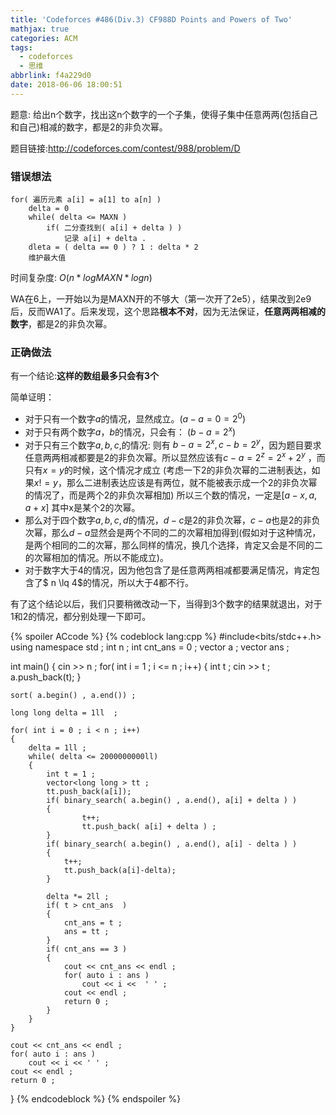 ```yaml
---
title: 'Codeforces #486(Div.3) CF988D Points and Powers of Two'
mathjax: true
categories: ACM
tags:
  - codeforces
  - 思维
abbrlink: f4a229d0
date: 2018-06-06 18:00:51
---
```


题意: 给出n个数字，找出这n个数字的一个子集，使得子集中任意两两(包括自己和自己)相减的数字，都是2的非负次幂。

题目链接:http://codeforces.com/contest/988/problem/D

<!--more-->



### 错误想法


```
for( 遍历元素 a[i] = a[1] to a[n] )
	delta = 0 
	while( delta <= MAXN )
		if( 二分查找到( a[i] + delta ) )
			记录 a[i] + delta .
	dleta = ( delta == 0 ) ? 1 : delta * 2  
	维护最大值
```
时间复杂度: $O(n* logMAXN * logn )$

WA在6上，一开始以为是MAXN开的不够大（第一次开了2e5），结果改到2e9后，反而WA1了。后来发现，这个思路**根本不对**，因为无法保证，**任意两两相减的数字**，都是2的非负次幂。

### 正确做法

有一个结论:**这样的数组最多只会有3个**

简单证明：

- 对于只有一个数字$a$的情况，显然成立。$( a-a = 0 = 2^0 )$
- 对于只有两个数字$a，b$的情况，只会有： $( b - a = 2^x )$
- 对于只有三个数字$a,b,c,$的情况:
则有 $b - a = 2^x , c - b = 2^y$，因为题目要求任意两两相减都要是2的非负次幂。所以显然应该有$c - a = 2^z = 2^x + 2^y$ ，而只有$x = y$的时候，这个情况才成立
(考虑一下2的非负次幂的二进制表达，如果$x!=y$，那么二进制表达应该是有两位，就不能被表示成一个2的非负次幂的情况了，而是两个2的非负次幂相加)
所以三个数的情况，一定是$[a - x , a , a + x]$ 其中x是某个2的次幂。
- 那么对于四个数字$a,b,c,d$的情况，$d - c$是2的非负次幂，$c - a$也是2的非负次幂，那么$d-a$显然会是两个不同的二的次幂相加得到(假如对于这种情况，是两个相同的二的次幂，那么同样的情况，换几个选择，肯定又会是不同的二的次幂相加的情况。所以不能成立)。
- 对于数字大于4的情况，因为他包含了是任意两两相减都要满足情况，肯定包含了$ n \lq 4$的情况，所以大于4都不行。

有了这个结论以后，我们只要稍微改动一下，当得到3个数字的结果就退出，对于1和2的情况，都分别处理一下即可。

{% spoiler ACcode %}
{% codeblock lang:cpp %}
#include<bits/stdc++.h>
using namespace std ;
int n ;
int cnt_ans = 0 ;
vector<long long > a ;
vector<long long > ans ; 


int main()
{
	cin >> n ;
	for( int i = 1 ; i <= n ; i++)
	{
		int t ;
		cin >> t ;
		a.push_back(t);
	}

	sort( a.begin() , a.end()) ;

	long long delta = 1ll  ;

	for( int i = 0 ; i < n ; i++)
	{
		delta = 1ll ; 
		while( delta <= 2000000000ll)
		{
			int t = 1 ; 
			vector<long long > tt ; 
			tt.push_back(a[i]);
			if( binary_search( a.begin() , a.end(), a[i] + delta ) )
			{
					t++;
					tt.push_back( a[i] + delta ) ;
			}
			if( binary_search( a.begin() , a.end(), a[i] - delta ) ) 
			{
				t++;
				tt.push_back(a[i]-delta);
			}

			delta *= 2ll ;
			if( t > cnt_ans  )
			{
				cnt_ans = t ;
				ans = tt ;
			}
			if( cnt_ans == 3 )
			{
				cout << cnt_ans << endl ;
				for( auto i : ans )
					cout << i <<  ' ' ;
				cout << endl ;
				return 0 ;
			}
		}
	}

	cout << cnt_ans << endl ;
	for( auto i : ans )
		cout << i << ' ' ;
	cout << endl ;
	return 0 ;
}
{% endcodeblock %}
{% endspoiler %}


